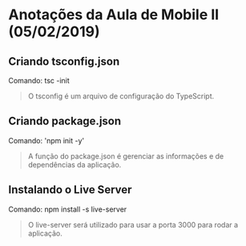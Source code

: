 # Anotações da Aula de Mobile II (05/02/2019)
## Criando tsconfig.json

Comando: tsc -init
> O tsconfig é um arquivo de configuração do TypeScript.

## Criando package.json
Comando: 'npm init -y'
> A função do package.json é gerenciar as informações e de dependências da aplicação.

## Instalando o Live Server
Comando: npm install -s live-server
> O live-server será utilizado para usar a porta 3000 para rodar a aplicação.